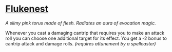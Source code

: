 # [Flukenest](https://hollowknight.wiki/w/Flukenest)

*A slimy pink torus made of flesh. Radiates an aura of evocation magic.*

Whenever you cast a damaging cantrip that requires you to make an attack roll you can choose one additional target for its effect. You get a -2 bonus to cantrip attack and damage rolls. *(requires attunement by a spellcaster)*
